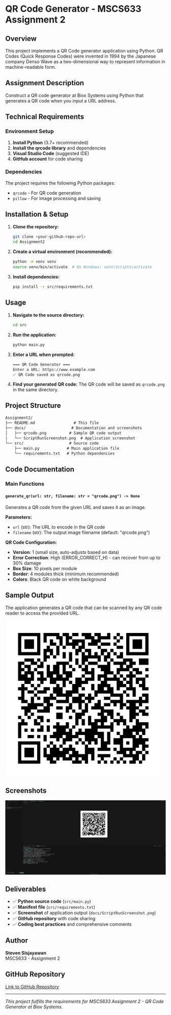 # QR Code Generator - MSCS633 Assignment 2

## Overview

This project implements a QR Code generator application using Python. QR Codes (Quick Response Codes) were invented in 1994 by the Japanese company Denso Wave as a two-dimensional way to represent information in machine-readable form.

## Assignment Description

Construct a QR code generator at Biox Systems using Python that generates a QR code when you input a URL address.

## Technical Requirements

### Environment Setup

1. **Install Python** (3.7+ recommended)
2. **Install the qrcode library** and dependencies
3. **Visual Studio Code** (suggested IDE)
4. **GitHub account** for code sharing

### Dependencies

The project requires the following Python packages:
- `qrcode` - For QR code generation
- `pillow` - For image processing and saving

## Installation & Setup

1. **Clone the repository:**
   ```bash
   git clone <your-github-repo-url>
   cd Assignment2
   ```

2. **Create a virtual environment (recommended):**
   ```bash
   python -m venv venv
   source venv/bin/activate  # On Windows: venv\Scripts\activate
   ```

3. **Install dependencies:**
   ```bash
   pip install -r src/requirements.txt
   ```

## Usage

1. **Navigate to the source directory:**
   ```bash
   cd src
   ```

2. **Run the application:**
   ```bash
   python main.py
   ```

3. **Enter a URL when prompted:**
   ```
   === QR Code Generator ===
   Enter a URL: https://www.example.com
   ✅ QR Code saved as qrcode.png
   ```

4. **Find your generated QR code:**
   The QR code will be saved as `qrcode.png` in the same directory.

## Project Structure

```
Assignment2/
├── README.md                 # This file
├── docs/                    # Documentation and screenshots
│   ├── qrcode.png          # Sample QR code output
│   └── ScriptRunScreenshot.png  # Application screenshot
└── src/                    # Source code
    ├── main.py            # Main application file
    └── requirements.txt   # Python dependencies
```

## Code Documentation

### Main Functions

#### `generate_qr(url: str, filename: str = "qrcode.png") -> None`

Generates a QR code from the given URL and saves it as an image.

**Parameters:**
- `url` (str): The URL to encode in the QR code
- `filename` (str): The output image filename (default: "qrcode.png")

**QR Code Configuration:**
- **Version**: 1 (small size, auto-adjusts based on data)
- **Error Correction**: High (ERROR_CORRECT_H) - can recover from up to 30% damage
- **Box Size**: 10 pixels per module
- **Border**: 4 modules thick (minimum recommended)
- **Colors**: Black QR code on white background

## Sample Output

The application generates a QR code that can be scanned by any QR code reader to access the provided URL.

![Sample QR Code](docs/qrcode.png)

## Screenshots

![Application Screenshot](docs/ScriptRunScreenshot.png)

## Deliverables

- ✅ **Python source code** (`src/main.py`)
- ✅ **Manifest file** (`src/requirements.txt`)
- ✅ **Screenshot** of application output (`docs/ScriptRunScreenshot.png`)
- ✅ **GitHub repository** with code sharing
- ✅ **Coding best practices** and comprehensive comments

## Author

**Steven Sisjayawan**  
MSCS633 - Assignment 2

## GitHub Repository

[Link to GitHub Repository](https://github.com/yourusername/Assignment2)

---

*This project fulfills the requirements for MSCS633 Assignment 2 - QR Code Generator at Biox Systems.*
